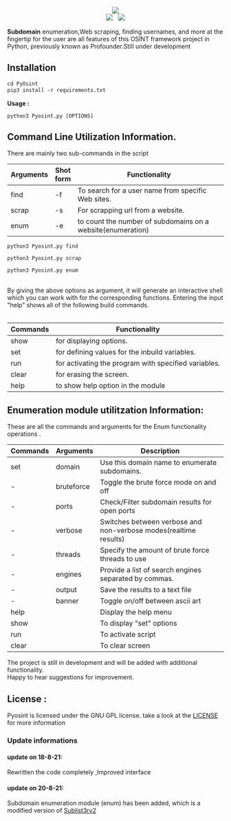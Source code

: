 <p align="center">
<img src="https://raw.githubusercontent.com/d8rkmind/PyOsint/main/Pyosint.png"><br>
<img src="https://img.shields.io/badge/Python-3-brightgreen.svg?style=plastic">
<img scr="https://svgshare.com/i/Zhy.svg)](https://svgshare.com/i/Zhy.svg">
<img scr="https://svgshare.com/i/ZjP.svg)](https://svgshare.com/i/ZjP.svg">
<img src="https://svgshare.com/i/ZhY.svg">
</p>

  

<p><b>Subdomain</b> enumeration,Web scraping, finding usernames, and more at the fingertip for the user are all features of this OSINT framework project in Python, previously known as Profounder.Still under development
<br></p>
<h2>Installation</h2>

```markdown
cd PyOsint
pip3 install -r requirements.txt
```
<b>Usage :</b>

```
python3 Pyosint.py [OPTIONS]
```
<h2>Command Line Utilization Information.</h2>

There are mainly two sub-commands in the script 

Arguments |Shot<br>form    | Functionality
----------|-- | -------------
  find |-f    | To search for a user name from specific Web sites.
 scrap |-s   | For scrapping url from a website.
 enum  |-e   | to count the number of subdomains on a website(enumeration)
 
 
 ```
 python3 Pyosint.py find
 
 python3 Pyosint.py scrap
 
 python3 Pyosint.py enum
 ```
 
<br> 
By giving the above options as argument, it will generate an interactive shell which you can work with for the corresponding functions.
Entering the input "help" shows all of the following build commands.<br>
<br>

Commands | Functionality
----------------|--------------
show | for displaying options.
set  | for defining values for the inbuild variables.
run  | for activating the program with specified variables.
clear| for erasing the screen.
help | to show help option in the module

<h2>Enumeration module utilitzation Information:</h2>

These are all the commands and arguments for the Enum functionality operations .

Commands|  Arguments    | Description
 -------|----- |-------------
  set  |domain      | Use this domain name to enumerate subdomains.
   -|bruteforce  | Toggle the brute force mode on and off
 -|ports       | Check/Filter subdomain results for open ports
 -|verbose     | Switches between verbose and non-verbose modes(realtime results)
 -|threads     | Specify the amount of brute force threads to use
 -|engines     | Provide a list of search engines separated by commas.
 -|output      | Save the results to a text file
 -|banner  | Toggle on/off between ascii art
 help  |      | Display the help menu
 show  | | To display "set" options
 run   | | To activate script 
 clear | | To clear screen


The project is still in development and will be added with additional functionality.<br>Happy to hear suggestions for improvement.

<h2>License :</h2>
Pyosint is licensed under the GNU GPL license. take a look at the <a href="https://github.com/d8rkmind/PyOsint/blob/main/LICENSE">LICENSE</a> for more information


<h3>Update informations</h3>

<h4> update on 18-8-21:</h4>
Rewritten the code completely ,Improved interface

<h4> update on 20-8-21:</h4> 
Subdomain enumeration module (enum) has been added, which is a modified version of <a href="https://github.com/RoninNakomoto/Sublist3r2">Sublist3rv2</a>

 
 
